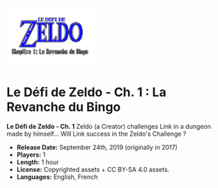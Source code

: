 ![Logo](data/logos/logo.png)

# Le Défi de Zeldo - Ch. 1 : La Revanche du Bingo

**Le Défi de Zeldo - Ch. 1** Zeldo (a Creator) challenges Link in a dungeon made by himself... Will Link success in the Zeldo's Challenge ?

- **Release Date:** September 24th, 2019 (originally in 2017)
- **Players:** 1
- **Length:** 1 hour
- **License:** Copyrighted assets + CC BY-SA 4.0 assets.
- **Languages:** English, French